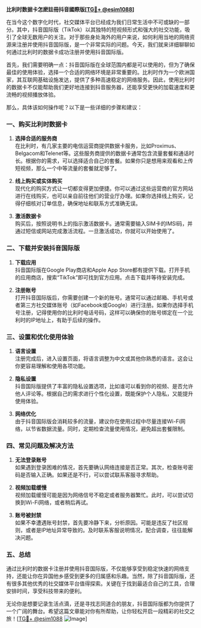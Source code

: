 **比利时数据卡怎麽註冊抖音國際版[[TG💪+ @esim1088](https://t.me/s/esim1088)]**

在当今这个数字化时代，社交媒体平台已经成为我们日常生活中不可或缺的一部分。其中，抖音国际版（TikTok）以其独特的短视频形式和强大的社交功能，吸引了全球无数用户的关注。对于那些身处海外的用户来说，如何利用当地的网络资源来注册并使用抖音国际版，是一个非常实际的问题。今天，我们就来详细聊聊如何通过比利时的数据卡成功注册并使用抖音国际版。

首先，我们需要明确一点：抖音国际版在全球范围内都是可以使用的，但为了确保最佳的使用体验，选择一个合适的网络环境是非常重要的。比利时作为一个欧洲国家，其互联网基础设施发达，提供了多种高速稳定的网络服务。因此，使用比利时的数据卡不仅能帮助我们更好地连接到抖音服务器，还能享受更快的加载速度和更流畅的视频播放体验。

那么，具体该如何操作呢？以下是一些详细的步骤和建议：

### **一、购买比利时数据卡**

1. **选择合适的服务商**  
   在比利时，有几家主要的电信运营商提供数据卡服务，比如Proximus、Belgacom和Telenet等。这些服务商提供的数据卡通常包含流量套餐和通话时长。根据你的需求，可以选择适合自己的套餐。如果你只是想用来观看和上传短视频，那么一个中等流量的套餐就足够了。

2. **线上购买或实体购买**  
   现代化的购买方式让一切都变得更加便捷。你可以通过这些运营商的官方网站进行在线购买，也可以亲自前往他们的营业厅办理。如果你选择线上购买，记得仔细核对订单信息，确保地址和联系方式准确无误。

3. **激活数据卡**  
   购买后，按照说明书上的指示激活数据卡。通常需要输入SIM卡的IMSI码，并通过短信或网站完成激活流程。一旦激活成功，你就可以开始使用了。

### **二、下载并安装抖音国际版**

1. **下载应用**  
   抖音国际版在Google Play商店和Apple App Store都有提供下载。打开手机的应用商店，搜索“TikTok”即可找到官方应用。点击下载并等待安装完成。

2. **注册账号**  
   打开抖音国际版后，你需要创建一个新的账号。通常可以通过邮箱、手机号或者第三方社交媒体账号（如Facebook或Google）进行注册。如果你选择手机号注册，记得使用你的比利时电话号码，这样可以确保你的账号绑定在一个比利时的IP地址上，有助于后续的操作。

### **三、设置和优化使用体验**

1. **语言设置**  
   注册完成后，进入设置页面，将语言调整为中文或其他你熟悉的语言。这会让你更容易理解和使用各项功能。

2. **隐私设置**  
   抖音国际版提供了丰富的隐私设置选项，比如谁可以看到你的视频、是否允许他人评论等。根据自己的需求进行个性化设置，既能保护个人隐私，又能提升使用体验。

3. **网络优化**  
   由于抖音国际版会消耗较多的流量，建议你在使用过程中尽量连接Wi-Fi网络，以节省数据流量。同时，定期检查流量使用情况，避免超出套餐限制。

### **四、常见问题及解决方法**

1. **无法登录账号**  
   如果遇到登录困难的情况，首先要确认网络连接是否正常。其次，检查账号密码是否输入正确。如果还是不行，可以尝试联系客服寻求帮助。

2. **视频加载缓慢**  
   视频加载缓慢可能是因为网络信号不稳定或者服务器繁忙。此时，可以尝试切换到Wi-Fi网络，或者稍后再试。

3. **账号被封禁**  
   如果不幸遭遇账号封禁，首先要冷静下来，分析原因。可能是违反了社区规则，或者是IP地址异常导致的。及时联系客服说明情况，配合调查，往往能解决问题。

### **五、总结**

通过比利时的数据卡注册并使用抖音国际版，不仅能够享受到稳定快速的网络支持，还能让你在异国他乡感受到更多的归属感和乐趣。当然，除了抖音国际版，还有很多其他优秀的社交媒体平台值得探索。关键在于找到最适合自己的工具，合理安排时间，享受科技带来的便利。

无论你是想要记录生活点滴，还是寻找志同道合的朋友，抖音国际版都为你提供了一个广阔的舞台。希望这篇文章能对你有所帮助，让你轻松开启一段精彩的社交之旅！[[TG💪+ @esim1088](https://t.me/s/esim1088) ![Image](https://i.postimg.cc/4NQfJmqS/Snipaste-2025-05-13-00-14-12.png)]